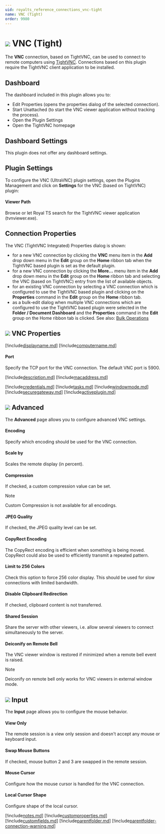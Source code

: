 ```yaml
---
uid: royalts_reference_connections_vnc-tight
name: VNC (Tight)
order: 9980
---
```


# ![](/images/RoyalTS/Plugins/Connections/VncTight/SVG_PluginIcon_32.svg#img_header) VNC (Tight)
The **VNC** connection, based on TightVNC, can be used to connect to remote computers using [TightVNC](http://www.tightvnc.com/). Connections based on this plugin require the TightVNC client application to be installed.

## Dashboard
The dashboard included in this plugin allows you to:
- Edit Properties (opens the properties dialog of the selected connection).
- Start Unattached (to start the VNC viewer application without tracking the process).
- Open the Plugin Settings
- Open the TightVNC homepage

## Dashboard Settings
This plugin does not offer any dashboard settings.

## Plugin Settings
To configure the VNC (UltraVNC) plugin settings, open the Plugins Management and click on **Settings** for the VNC (based on TightVNC) plugin:

#### Viewer Path
Browse or let Royal TS search for the TightVNC viewer application (tvnviewer.exe).

## Connection Properties
The VNC (TightVNC Integrated) Properties dialog is shown:

- for a new VNC connection by clicking the **VNC** menu item in the **Add** drop down menu in the **Edit** group on the **Home** ribbon tab when the TightVNC based plugin is set as the default plugin.
- for a new VNC connection by clicking the **More...** menu item in the **Add** drop down menu in the **Edit** group on the **Home** ribbon tab and selecting the VNC (based on TightVNC) entry from the list of available objects.
- for an existing VNC connection by selecting a VNC connection which is configured to use the TightVNC based plugin and clicking on the **Properties** command in the **Edit** group on the **Home** ribbon tab.
- as a bulk-edit dialog when multiple VNC connections which are configured to use the TightVNC based plugin were selected in the **Folder / Document Dashboard** and the **Properties** command in the **Edit** group on the Home ribbon tab is clicked. See also: [Bulk Operations](xref:royalts_tutorials_bulk)

## ![](/images/RoyalTS/Plugins/Connections/VncTight/SVG_PluginIconConnection_32.svg#img_header) VNC Properties
[!include[displayname.md](~/royalts/_shared/displayname.md)]
[!include[computername.md](~/royalts/_shared/computername.md)]

#### Port
Specify the TCP port for the VNC connection. The default VNC port is 5900.

[!include[description.md](~/royalts/_shared/description.md)]
[!include[macaddress.md](~/royalts/_shared/macaddress.md)]

[!include[credentials.md](~/royalts/_shared/credentials.md)]
[!include[tasks.md](~/royalts/_shared/tasks.md)]
[!include[windowmode.md](~/royalts/_shared/windowmode.md)]
[!include[securegateway.md](~/royalts/_shared/securegateway.md)]
[!include[activeplugin.md](~/royalts/_shared/activeplugin.md)]

## ![](/images/RoyalTS/Plugins/Connections/VncTight/SVG_PageAdvanced_32.svg#img_header) Advanced
The **Advanced** page allows you to configure advanced VNC settings.

#### Encoding
Specify which encoding should be used for the VNC connection.

#### Scale by
Scales the remote display (in percent).

#### Compression
If checked, a custom compression value can be set.

> [!Note]
> Custom Compression is not available for all encodings.

#### JPEG Quality
If checked, the JPEG quality level can be set.

#### CopyRect Encoding
The CopyRect encoding is efficient when something is being moved. CopyRect could also be used to efficiently transmit a repeated pattern.

#### Limit to 256 Colors
Check this option to force 256 color display. This should be used for slow connections with limited bandwidth.

#### Disable Clipboard Redirection
If checked, clipboard content is not transferred.

#### Shared Session
Share the server with other viewers, i.e. allow several viewers to connect simultaneously to the server.

#### Deiconify on Remote Bell
The VNC viewer window is restored if minimized when a remote bell event is raised.

> [!Note]
> Deiconify on remote bell only works for VNC viewers in external window mode.

## ![](/images/RoyalTS/Plugins/Connections/VncTight/SVG_PageInput_32.svg#img_header) Input
The **Input** page allows you to configure the mouse behavior.

#### View Only
The remote session is a view only session and doesn't accept any mouse or keyboard input.

#### Swap Mouse Buttons
If checked, mouse button 2 and 3 are swapped in the remote session.

#### Mouse Cursor
Configure how the mouse cursor is handled for the VNC connection.

#### Local Cursor Shape
Configure shape of the local cursor.

[!include[notes.md](~/royalts/_shared/notes.md)]
[!include[customproperties.md](~/royalts/_shared/customproperties.md)]
[!include[customfields.md](~/royalts/_shared/customfields.md)]
[!include[parentfolder.md](~/royalts/_shared/parentfolder.md)]
[!include[parentfolder-connection-warning.md](~/royalts/_shared/parentfolder-connection-warning.md)]
